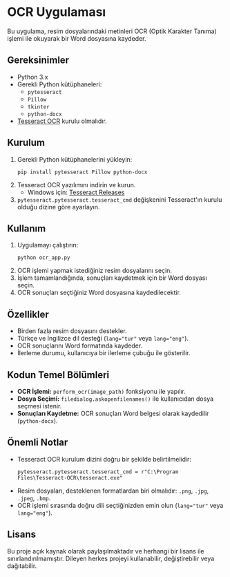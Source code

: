 <!DOCTYPE html>
<html lang="en">
<head>
    <meta charset="UTF-8">
    <meta name="viewport" content="width=device-width, initial-scale=1.0">

</head>
<body>
    <h1>OCR Uygulaması</h1>
    <p>Bu uygulama, resim dosyalarındaki metinleri OCR (Optik Karakter Tanıma) işlemi ile okuyarak bir Word dosyasına kaydeder.</p>
    <div class="section">
        <h2>Gereksinimler</h2>
        <ul>
            <li>Python 3.x</li>
            <li>Gerekli Python kütüphaneleri:
                <ul>
                    <li><code>pytesseract</code></li>
                    <li><code>Pillow</code></li>
                    <li><code>tkinter</code></li>
                    <li><code>python-docx</code></li>
                </ul>
            </li>
            <li><a href="https://github.com/tesseract-ocr/tesseract" target="_blank">Tesseract OCR</a> kurulu olmalıdır.</li>
        </ul>
    </div>
    <div class="section">
        <h2>Kurulum</h2>
        <ol>
            <li>Gerekli Python kütüphanelerini yükleyin:
                <pre><code>pip install pytesseract Pillow python-docx</code></pre>
            </li>
            <li>Tesseract OCR yazılımını indirin ve kurun. 
                <ul>
                    <li>Windows için: <a href="https://github.com/tesseract-ocr/tesseract/releases" target="_blank">Tesseract Releases</a></li>
                </ul>
            </li>
            <li><code>pytesseract.pytesseract.tesseract_cmd</code> değişkenini Tesseract'ın kurulu olduğu dizine göre ayarlayın.</li>
        </ol>
    </div>
    <div class="section">
        <h2>Kullanım</h2>
        <ol>
            <li>Uygulamayı çalıştırın:
                <pre><code>python ocr_app.py</code></pre>
            </li>
            <li>OCR işlemi yapmak istediğiniz resim dosyalarını seçin.</li>
            <li>İşlem tamamlandığında, sonuçları kaydetmek için bir Word dosyası seçin.</li>
            <li>OCR sonuçları seçtiğiniz Word dosyasına kaydedilecektir.</li>
        </ol>
    </div>
    <div class="section">
        <h2>Özellikler</h2>
        <ul>
            <li>Birden fazla resim dosyasını destekler.</li>
            <li>Türkçe ve İngilizce dil desteği (<code>lang="tur"</code> veya <code>lang="eng"</code>).</li>
            <li>OCR sonuçlarını Word formatında kaydeder.</li>
            <li>İlerleme durumu, kullanıcıya bir ilerleme çubuğu ile gösterilir.</li>
        </ul>
    </div>
    <div class="section">
        <h2>Kodun Temel Bölümleri</h2>
        <ul>
            <li><strong>OCR İşlemi:</strong> <code>perform_ocr(image_path)</code> fonksiyonu ile yapılır.</li>
            <li><strong>Dosya Seçimi:</strong> <code>filedialog.askopenfilenames()</code> ile kullanıcıdan dosya seçmesi istenir.</li>
            <li><strong>Sonuçları Kaydetme:</strong> OCR sonuçları Word belgesi olarak kaydedilir (<code>python-docx</code>).</li>
        </ul>
    </div>
    <div class="section">
        <h2>Önemli Notlar</h2>
        <ul>
            <li>Tesseract OCR kurulum dizini doğru bir şekilde belirtilmelidir:
                <pre><code>pytesseract.pytesseract.tesseract_cmd = r"C:\Program Files\Tesseract-OCR\tesseract.exe"</code></pre>
            </li>
            <li>Resim dosyaları, desteklenen formatlardan biri olmalıdır: <code>.png</code>, <code>.jpg</code>, <code>.jpeg</code>, <code>.bmp</code>.</li>
            <li>OCR işlemi sırasında doğru dili seçtiğinizden emin olun (<code>lang="tur"</code> veya <code>lang="eng"</code>).</li>
        </ul>
    </div>
<div class="section">
    <h2>Lisans</h2>
    <p>Bu proje açık kaynak olarak paylaşılmaktadır ve herhangi bir lisans ile sınırlandırılmamıştır. Dileyen herkes projeyi kullanabilir, değiştirebilir veya dağıtabilir.</p>
</div>

</body>
</html>
